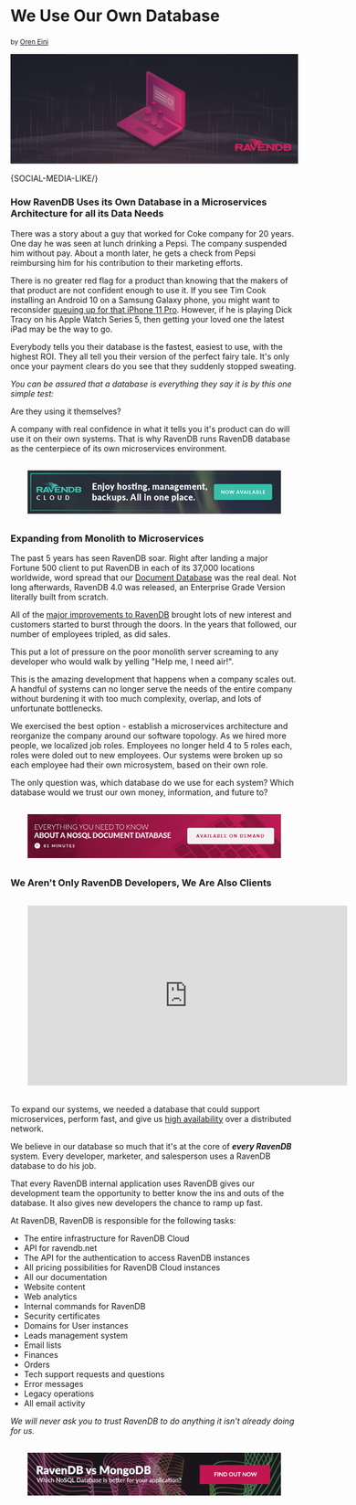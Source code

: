 # We Use Our Own Database
<small>by <a href="mailto:ayende@hibernatingrhinos.com">Oren Eini</a></small>

![How RavenDB Uses its Own Database in a Microservices Architecture for all its Data Needs](images/ravendb-uses-its-own-database-in-a-microservices-architecture.jpg)

{SOCIAL-MEDIA-LIKE/}


### How RavenDB Uses its Own Database in a Microservices Architecture for all its Data Needs
<p class="lead">There was a story about a guy that worked for Coke company for 20 years. One day he was seen at lunch drinking a Pepsi. The company suspended him without pay. About a month later, he gets a check from Pepsi reimbursing him for his contribution to their marketing efforts.</p>

There is no greater red flag for a product than knowing that the makers of that product are not confident enough to use it. If you see Tim Cook installing an Android 10 on a Samsung Galaxy phone, you might want to reconsider <a href="https://techcrunch.com/2019/10/28/apple-releases-ios-13-2-with-deep-fusion/" target="_blank" rel="nofollow">queuing up for that iPhone 11 Pro</a>. However, if he is playing Dick Tracy on his Apple Watch Series 5, then getting your loved one the latest iPad may be the way to go.

Everybody tells you their database is the fastest, easiest to use, with the highest ROI. They all tell you their version of the perfect fairy tale. It's only once your payment clears do you see that they suddenly stopped sweating.

*You can be assured that a database is everything they say it is by this one simple test:*

Are they using it themselves?

A company with real confidence in what it tells you it's product can do will use it on their own systems. That is why RavenDB runs RavenDB database as the centerpiece of its own microservices environment.

<div style="margin: 30px">
    <a href="https://cloud.ravendb.net" target="_blank"><img src="images/ravendb-cloud.png" class="img-responsive m-0-auto" alt="RavenDB Cloud"/></a>
</div>

### Expanding from Monolith to Microservices
The past 5 years has seen RavenDB soar. Right after landing a major Fortune 500 client to put RavenDB in each of its 37,000 locations worldwide, word spread that our [Document Database](https://ravendb.net) was the real deal. Not long afterwards, RavenDB 4.0 was released, an Enterprise Grade Version literally built from scratch. 

All of the [major improvements to RavenDB](https://ravendb.net/articles/21-improvements-to-our-nosql-document-database) brought lots of new interest and customers started to burst through the doors. In the years that followed, our number of employees tripled, as did sales.

This put a lot of pressure on the poor monolith server screaming to any developer who would walk by yelling "Help me, I need air!".

This is the amazing development that happens when a company scales out. A handful of systems can no longer serve the needs of the entire company without burdening it with too much complexity, overlap, and lots of unfortunate bottlenecks.

We exercised the best option - establish a microservices architecture and reorganize the company around our software topology. As we hired more people, we localized job roles. Employees no longer held 4 to 5 roles each, roles were doled out to new employees. Our systems were broken up so each employee had their own microsystem, based on their own role.

The only question was, which database do we use for each system? Which database would we trust our own money, information, and future to?

<div style="margin: 30px">
    <a href="https://ravendb.net/learn/webinars/ravenDB-101-querying-indexing-aggregates-document-database-cloud-on-prem-hybrid-environment"><img src="images/ravendb-101.jpg" alt="RavenDB 101 Webinar Available On-Demand" class="img-responsive m-0-auto"/></a>
</div>

### We Aren't Only RavenDB Developers, We Are Also Clients

<div class="text-center" style="margin: 30px"><iframe width="560" height="315" src="https://www.youtube.com/embed/IuRLGdGnqSU?t=50" frameborder="0" allow="accelerometer; autoplay; encrypted-media; gyroscope; picture-in-picture" allowfullscreen></iframe></div>

To expand our systems, we needed a database that could support microservices, perform fast, and give us [high availability](https://ravendb.net/why-ravendb/high-availability) over a distributed network.

We believe in our database so much that it's at the core of ***every RavenDB*** system. Every developer, marketer, and salesperson uses a RavenDB database to do his job.

That every RavenDB internal application uses RavenDB gives our development team the opportunity to better know the ins and outs of the database. It also gives new developers the chance to ramp up fast.

At RavenDB, RavenDB is responsible for the following tasks:
<ul>
<li>The entire infrastructure for RavenDB Cloud</li>
<li>API for ravendb.net</li>
<li>The API for the authentication to access RavenDB instances</li>
<li>All pricing possibilities for RavenDB Cloud instances</li>
<li>All our documentation</li>
<li>Website content</li>
<li>Web analytics</li>
<li>Internal commands for RavenDB</li>
<li>Security certificates</li>
<li>Domains for User instances</li>
<li>Leads management system</li>
<li>Email lists</li>
<li>Finances</li>
<li>Orders</li>
<li>Tech support requests and questions</li>
<li>Error messages</li>
<li>Legacy operations</li>
<li>All email activity</li>
</ul>

*We will never ask you to trust RavenDB to do anything it isn't already doing for us.*

<div style="margin: 30px">
    <a href="https://ravendb.net/whitepapers/mongodb-ravendb-best-nosql-open-source-document-database"><img src="images/ravendb-vs-mongodb.png" alt="RavenDB vs MongoDB Whitepaper" class="img-responsive m-0-auto"/></a>
</div>
